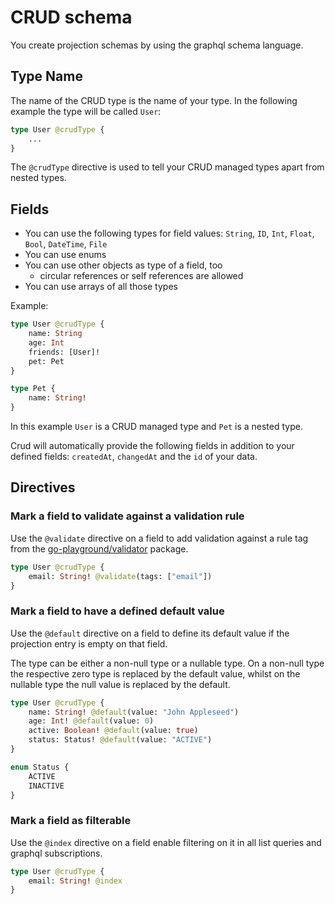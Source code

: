 # CRUD schema

You create projection schemas by using the graphql schema language.

## Type Name

The name of the CRUD type is the name of your type. In the following example the type will be called `User`:

```graphql
type User @crudType {
	...
}
```

The `@crudType` directive is used to tell your CRUD managed types apart from nested types.

## Fields

-   You can use the following types for field values: `String`, `ID`, `Int`, `Float`, `Bool`, `DateTime`, `File`
-   You can use enums
-   You can use other objects as type of a field, too
    -   circular references or self references are allowed
-   You can use arrays of all those types

Example:

```graphql
type User @crudType {
    name: String
    age: Int
    friends: [User]!
    pet: Pet
}

type Pet {
    name: String!
}
```

In this example `User` is a CRUD managed type and `Pet` is a nested type.

Crud will automatically provide the following fields in addition to your defined fields: `createdAt`, `changedAt` and the `id` of your data.

## Directives

### Mark a field to validate against a validation rule

Use the `@validate` directive on a field to add validation against a rule tag from the [go-playground/validator](https://github.com/go-playground/validator#baked-in-validations) package.

```graphql
type User @crudType {
    email: String! @validate(tags: ["email"])
}
```

### Mark a field to have a defined default value

Use the `@default` directive on a field to define its default value if the projection entry is empty on that field.

The type can be either a non-null type or a nullable type. On a non-null type the respective zero type is replaced by the default value, whilst on the nullable type the null value is replaced by the default.

```graphql
type User @crudType {
    name: String! @default(value: "John Appleseed")
    age: Int! @default(value: 0)
    active: Boolean! @default(value: true)
    status: Status! @default(value: "ACTIVE")
}

enum Status {
    ACTIVE
    INACTIVE
}
```

### Mark a field as filterable

Use the `@index` directive on a field enable filtering on it in all list queries and graphql subscriptions.

```graphql
type User @crudType {
    email: String! @index
}
```
